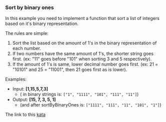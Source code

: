 ### Sort by binary ones

In this example you need to implement a function that sort a list of integers based on it's binary representation.

The rules are simple:

1. Sort the list based on the amount of 1's in the binary representation of each number.
2. If two numbers have the same amount of 1's, the shorter string goes first. (ex: "11" goes before "101" when sorting 3 and 5 respectively).
3. If the amount of 1's is same, lower decimal number goes first. (ex: 21 = "10101" and 25 = "11001", then 21 goes first as is lower).

Examples:

* Input: **[1,15,5,7,3]**  
  * ( in binary strings is: `["1", "1111", "101", "111", "11"]`)
* Output: **[15, 7, 3, 5, 1]**  
  * (and after sortByBinaryOnes is: `["1111", "111", "11", "101", "1"]`)  
  
The link to this [kata](https://www.codewars.com/kata/sort-by-binary-ones/discuss)

